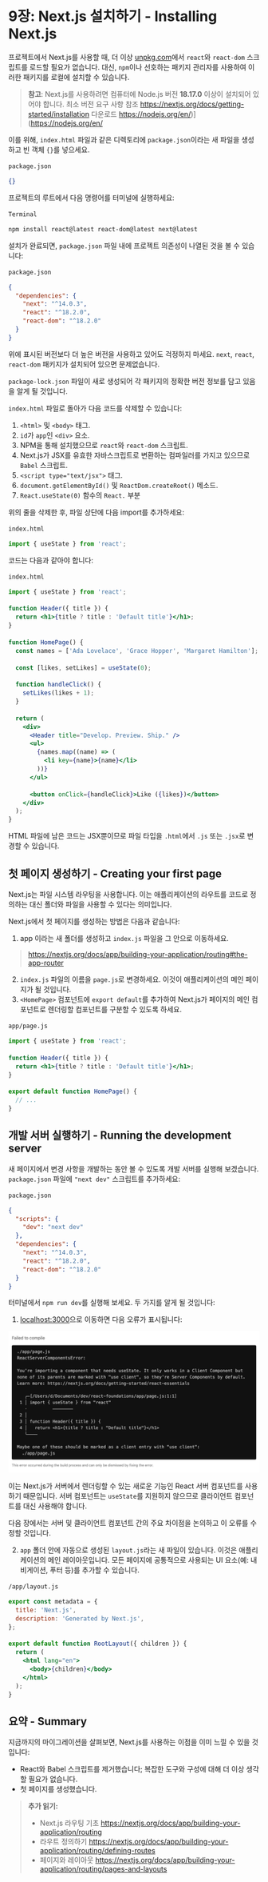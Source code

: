 # 9장: Next.js 설치하기 - Installing Next.js

프로젝트에서 Next.js를 사용할 때, 더 이상 [unpkg.com](http://unpkg.com)에서 `react`와 `react-dom` 스크립트를 로드할 필요가 없습니다. 대신, `npm`이나 선호하는 패키지 관리자를 사용하여 이러한 패키지를 로컬에 설치할 수 있습니다.

> **참고**: Next.js를 사용하려면 컴퓨터에 Node.js 버전 **18.17.0** 이상이 설치되어 있어야 합니다.
> 최소 버전 요구 사항 참조 https://nextjs.org/docs/getting-started/installation
> 다운로드 https://nodejs.org/en/)](https://nodejs.org/en/

이를 위해, `index.html` 파일과 같은 디렉토리에 `package.json`이라는 새 파일을 생성하고 빈 객체 `{}`를 넣으세요.

`package.json`

```json
{}
```

프로젝트의 루트에서 다음 명령어를 터미널에 실행하세요:

`Terminal`

```bash
npm install react@latest react-dom@latest next@latest
```

설치가 완료되면, `package.json` 파일 내에 프로젝트 의존성이 나열된 것을 볼 수 있습니다:

`package.json`

```json
{
  "dependencies": {
    "next": "^14.0.3",
    "react": "^18.2.0",
    "react-dom": "^18.2.0"
  }
}
```

위에 표시된 버전보다 더 높은 버전을 사용하고 있어도 걱정하지 마세요. `next`, `react`, `react-dom` 패키지가 설치되어 있으면 문제없습니다.

`package-lock.json` 파일이 새로 생성되어 각 패키지의 정확한 버전 정보를 담고 있음을 알게 될 것입니다.

`index.html` 파일로 돌아가 다음 코드를 삭제할 수 있습니다:

1. `<html>` 및 `<body>` 태그.
2. `id`가 `app`인 `<div>` 요소.
3. NPM을 통해 설치했으므로 `react`와 `react-dom` 스크립트.
4. Next.js가 JSX를 유효한 자바스크립트로 변환하는 컴파일러를 가지고 있으므로 `Babel` 스크립트.
5. `<script type="text/jsx">` 태그.
6. `document.getElementById()` 및 `ReactDom.createRoot()` 메소드.
7. `React.useState(0)` 함수의 `React.` 부분

위의 줄을 삭제한 후, 파일 상단에 다음 import를 추가하세요:

`index.html`

```jsx
import { useState } from 'react';
```

코드는 다음과 같아야 합니다:

`index.html`

```jsx
import { useState } from 'react';

function Header({ title }) {
  return <h1>{title ? title : 'Default title'}</h1>;
}

function HomePage() {
  const names = ['Ada Lovelace', 'Grace Hopper', 'Margaret Hamilton'];

  const [likes, setLikes] = useState(0);

  function handleClick() {
    setLikes(likes + 1);
  }

  return (
    <div>
      <Header title="Develop. Preview. Ship." />
      <ul>
        {names.map((name) => (
          <li key={name}>{name}</li>
        ))}
      </ul>

      <button onClick={handleClick}>Like ({likes})</button>
    </div>
  );
}
```

HTML 파일에 남은 코드는 JSX뿐이므로 파일 타입을 `.html`에서 `.js` 또는 `.jsx`로 변경할 수 있습니다.

## 첫 페이지 생성하기 - Creating your first page

Next.js는 파일 시스템 라우팅을 사용합니다. 이는 애플리케이션의 라우트를 코드로 정의하는 대신 폴더와 파일을 사용할 수 있다는 의미입니다.

Next.js에서 첫 페이지를 생성하는 방법은 다음과 같습니다:

1. app 이라는 새 폴더를 생성하고 `index.js` 파일을 그 안으로 이동하세요.
> https://nextjs.org/docs/app/building-your-application/routing#the-app-router
2. `index.js` 파일의 이름을 `page.js`로 변경하세요. 이것이 애플리케이션의 메인 페이지가 될 것입니다.
3. `<HomePage>` 컴포넌트에 `export default`를 추가하여 Next.js가 페이지의 메인 컴포넌트로 렌더링할 컴포넌트를 구분할 수 있도록 하세요.

`app/page.js`

```jsx
import { useState } from 'react';

function Header({ title }) {
  return <h1>{title ? title : 'Default title'}</h1>;
}

export default function HomePage() {
  // ...
}
```

## 개발 서버 실행하기 - Running the development server

새 페이지에서 변경 사항을 개발하는 동안 볼 수 있도록 개발 서버를 실행해 보겠습니다. `package.json` 파일에 `"next dev"` 스크립트를 추가하세요:

`package.json`

```json
{
  "scripts": {
    "dev": "next dev"
  },
  "dependencies": {
    "next": "^14.0.3",
    "react": "^18.2.0",
    "react-dom": "^18.2.0"
  }
}
```

터미널에서 `npm run dev`를 실행해 보세요. 두 가지를 알게 될 것입니다:

1. [localhost:3000](http://localhost:3000)으로 이동하면 다음 오류가 표시됩니다:

![image_url__2Flearn_2Flight_2Flea_0aa69d89befe4510b.png](image_url__2Flearn_2Flight_2Flea_0aa69d89befe4510b.png)

이는 Next.js가 서버에서 렌더링할 수 있는 새로운 기능인 React 서버 컴포넌트를 사용하기 때문입니다. 서버 컴포넌트는 `useState`를 지원하지 않으므로 클라이언트 컴포넌트를 대신 사용해야 합니다.

다음 장에서는 서버 및 클라이언트 컴포넌트 간의 주요 차이점을 논의하고 이 오류를 수정할 것입니다.

2. `app` 폴더 안에 자동으로 생성된 `layout.js`라는 새 파일이 있습니다. 이것은 애플리케이션의 메인 레이아웃입니다. 모든 페이지에 공통적으로 사용되는 UI 요소(예: 내비게이션, 푸터 등)를 추가할 수 있습니다.

`/app/layout.js`

```jsx
export const metadata = {
  title: 'Next.js',
  description: 'Generated by Next.js',
};

export default function RootLayout({ children }) {
  return (
    <html lang="en">
      <body>{children}</body>
    </html>
  );
}
```

## 요약 - Summary

지금까지의 마이그레이션을 살펴보면, Next.js를 사용하는 이점을 이미 느낄 수 있을 것입니다:

- React와 Babel 스크립트를 제거했습니다; 복잡한 도구와 구성에 대해 더 이상 생각할 필요가 없습니다.
- 첫 페이지를 생성했습니다.

> **추가 읽기:**
> 
> - Next.js 라우팅 기초
> https://nextjs.org/docs/app/building-your-application/routing
> - 라우트 정의하기
> https://nextjs.org/docs/app/building-your-application/routing/defining-routes
> - 페이지와 레이아웃
> https://nextjs.org/docs/app/building-your-application/routing/pages-and-layouts